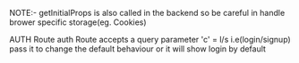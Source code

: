 NOTE:- getInitialProps is also called in the backend so be careful in handle brower specific storage(eg. Cookies)

AUTH Route
auth Route accepts a query parameter 'c' = l/s i.e(login/signup) pass it to change the default behaviour or it will show login by default 
